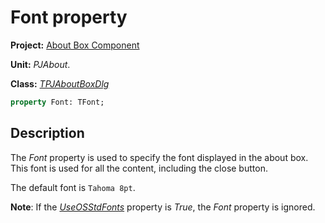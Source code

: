 # Font property

**Project:** [About Box Component](../API.md)

**Unit:** _PJAbout_.

**Class:** [_TPJAboutBoxDlg_](./TPJAboutBoxDlg.md)

```pascal
property Font: TFont;
```

## Description

The _Font_ property is used to specify the font displayed in the about box. This font is used for all the content, including the close button.

The default font is `Tahoma 8pt`.

**Note**: If the [_UseOSStdFonts_](./TPJAboutBoxDlg-UseOSStdFonts.md) property is _True_, the _Font_ property is ignored.
